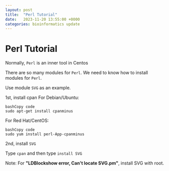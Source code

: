 ```yaml
---
layout: post
title:  "Perl Tutorial"
date:   2023-11-20 13:55:00 +0000
categories: bioinformatics update
---
```


# Perl Tutorial

Normally, `Perl` is an inner tool in Centos

There are so many modules for `Perl`. We need to know how to install modules for `Perl`.

Use module `SVG` as an example.

1st, install cpan
For Debian/Ubuntu:
```
bashCopy code
sudo apt-get install cpanminus
```
For Red Hat/CentOS:
```
bashCopy code
sudo yum install perl-App-cpanminus
```
2nd, install `SVG`

Type `cpan` and then type `install SVG`


Note: For **"LDBlockshow error, Can't locate SVG.pm"**, install SVG with root.





